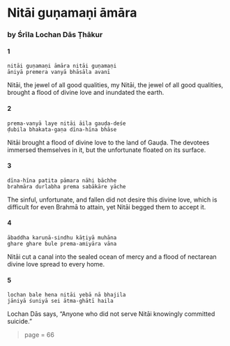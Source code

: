 # Nitāi guṇamaṇi āmāra

### by Śrīla Lochan Dās Ṭhākur

#### 1

    nitāi guṇamaṇi āmāra nitāi guṇamaṇi
    āniyā premera vanyā bhāsāla avanī

Nitāi, the jewel of all good qualities, my Nitāi, the jewel of all good qualities, brought a flood of divine love and inundated the earth.

#### 2

    prema-vanyā laye nitāi āila gauḍa-deśe
    ḍubila bhakata-gaṇa dīna-hīna bhāse

Nitāi brought a flood of divine love to the land of Gauḍa. The devotees immersed themselves in it, but the unfortunate floated on its surface.

#### 3

    dīna-hīna patita pāmara nāhi bāchhe
    brahmāra durlabha prema sabākāre yāche

The sinful, unfortunate, and fallen did not desire this divine love, which is difficult for even Brahmā to attain, yet Nitāi begged them to accept it.

#### 4

    ābaddha karuṇā-sindhu kāṭiyā muhāna
    ghare ghare bule prema-amiyāra vāna

Nitāi cut a canal into the sealed ocean of mercy and a flood of nectarean divine love spread to every home.

#### 5

    lochan bale hena nitāi yebā nā bhajila
    jāniyā śuniyā sei ātma-ghātī haila

Lochan Dās says, “Anyone who did not serve Nitāi knowingly committed suicide.”


> page = 66
